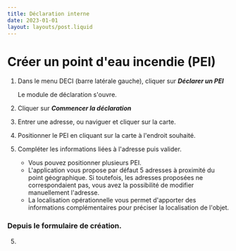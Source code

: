 ```yaml
---
title: Déclaration interne
date: 2023-01-01
layout: layouts/post.liquid
---
```


# Créer un point d'eau incendie (PEI)

1. Dans le menu DECI (barre latérale gauche), cliquer sur ***Déclarer un PEI***

    Le module de déclaration s'ouvre.

1. Cliquer sur ***Commencer la déclaration***
2. Entrer une adresse, ou naviguer et cliquer sur la carte.
3. Positionner le PEI en cliquant sur la carte à l'endroit souhaité.
4. Compléter les informations liées à l'adresse puis valider.

    - Vous pouvez positionner plusieurs PEI. 
    - L'application vous propose par défaut 5 adresses à proximité du point géographique. Si toutefois, les adresses proposées ne correspondaient pas, vous avez la possibilité de modifier manuellement l'adresse.
   - La localisation opérationnelle vous permet d'apporter des informations complémentaires pour  préciser la localisation de l'objet.

### Depuis le formulaire de création.

5.   
      
